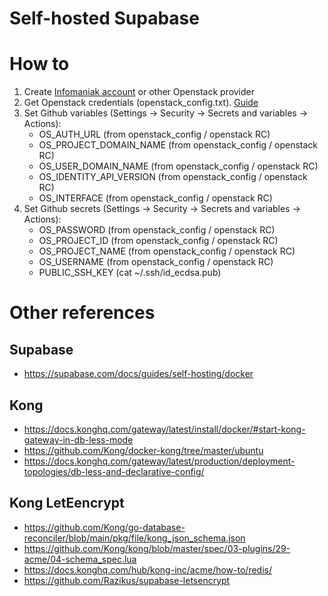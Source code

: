 # Self-hosted Supabase

# How to
1. Create [Infomaniak account](https://www.infomaniak.com/en) or other Openstack provider
2. Get Openstack credentials (openstack_config.txt). [Guide](https://docs.infomaniak.cloud/getting_started/first_project/connect_project/#__tabbed_4_2)
3. Set Github variables (Settings -> Security -> Secrets and variables -> Actions):
   * OS_AUTH_URL (from openstack_config / openstack RC)
   * OS_PROJECT_DOMAIN_NAME (from openstack_config / openstack RC)
   * OS_USER_DOMAIN_NAME (from openstack_config / openstack RC)
   * OS_IDENTITY_API_VERSION (from openstack_config / openstack RC)
   * OS_INTERFACE (from openstack_config / openstack RC)
4. Set Github secrets  (Settings -> Security -> Secrets and variables -> Actions):
   * OS_PASSWORD (from openstack_config / openstack RC)
   * OS_PROJECT_ID (from openstack_config / openstack RC)
   * OS_PROJECT_NAME (from openstack_config / openstack RC)
   * OS_USERNAME (from openstack_config / openstack RC)
   * PUBLIC_SSH_KEY (cat ~/.ssh/id_ecdsa.pub)

# Other references
## Supabase
* https://supabase.com/docs/guides/self-hosting/docker
## Kong
* https://docs.konghq.com/gateway/latest/install/docker/#start-kong-gateway-in-db-less-mode
* https://github.com/Kong/docker-kong/tree/master/ubuntu
* https://docs.konghq.com/gateway/latest/production/deployment-topologies/db-less-and-declarative-config/
## Kong LetEencrypt
* https://github.com/Kong/go-database-reconciler/blob/main/pkg/file/kong_json_schema.json
* https://github.com/Kong/kong/blob/master/spec/03-plugins/29-acme/04-schema_spec.lua
* https://docs.konghq.com/hub/kong-inc/acme/how-to/redis/
* https://github.com/Razikus/supabase-letsencrypt